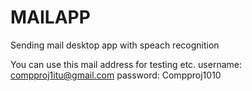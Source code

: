 # MAILAPP
Sending mail desktop app with speach recognition

You can use this mail address for testing etc.
username: compproj1itu@gmail.com
password: Compproj1010
